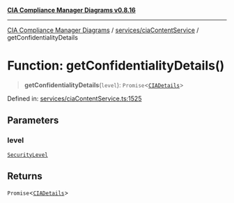[**CIA Compliance Manager Diagrams v0.8.16**](../../../README.md)

***

[CIA Compliance Manager Diagrams](../../../modules.md) / [services/ciaContentService](../README.md) / getConfidentialityDetails

# Function: getConfidentialityDetails()

> **getConfidentialityDetails**(`level`): `Promise`\<[`CIADetails`](../../../types/interfaces/CIADetails.md)\>

Defined in: [services/ciaContentService.ts:1525](https://github.com/Hack23/cia-compliance-manager/blob/96f4020424aba8c55d4fe94eddf596babc070968/src/services/ciaContentService.ts#L1525)

## Parameters

### level

[`SecurityLevel`](../../../types/cia/type-aliases/SecurityLevel.md)

## Returns

`Promise`\<[`CIADetails`](../../../types/interfaces/CIADetails.md)\>
